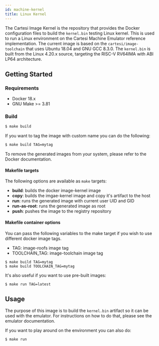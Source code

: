 ```yaml
---
id: machine-kernel
title: Linux Kernel
---
```

The Cartesi Image Kernel is the repository that provides the Docker configuration files to build the `kernel.bin` testing Linux kernel. This is used to run a Linux environment on the Cartesi Machine Emulator reference implementation. The current image is based on the `cartesi/image-toolchain` that uses Ubuntu 18.04 and GNU GCC 8.3.0. The `kernel.bin` is built from the Linux 4.20.x source, targeting the RISC-V RV64IMA with ABI LP64 architecture.

## Getting Started

### Requirements

- Docker 18.x
- GNU Make >= 3.81

### Build

```bash
$ make build
```

If you want to tag the image with custom name you can do the following:

```bash
$ make build TAG=mytag
```

To remove the generated images from your system, please refer to the Docker documentation.

#### Makefile targets

The following options are available as `make` targets:

- **build**: builds the docker image-kernel image
- **copy**: builds the imgae-kernel image and copy it's artifact to the host 
- **run**: runs the generated image with current user UID and GID
- **run-as-root**: runs the generated image as root
- **push**: pushes the image to the registry repository

#### Makefile container options

You can pass the following variables to the make target if you wish to use different docker image tags.

- TAG: image-roofs image tag
- TOOLCHAIN\_TAG: image-toolchain image tag

```
$ make build TAG=mytag
$ make build TOOLCHAIN_TAG=mytag
```

It's also useful if you want to use pre-built images:

```
$ make run TAG=latest
```

## Usage

The purpose of this image is to build the `kernel.bin` artifact so it can be used with the emulator. For instructions on how to do that, please see the emulator documentation.

If you want to play around on the environment you can also do:

```
$ make run
```
